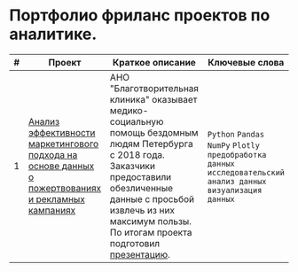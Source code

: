# Портфолио фриланс проектов по аналитике.

| # | Проект | Краткое описание | Ключевые слова |
| --- | --- | --- | --- |
| 1 | [Анализ эффективности маркетингового подхода на основе данных о пожертвованиях и рекламных кампаниях](https://github.com/alexbarashkov/freelance/tree/main/01.%20%D0%90%D0%BD%D0%B0%D0%BB%D0%B8%D0%B7%20%D1%8D%D1%84%D1%84%D0%B5%D0%BA%D1%82%D0%B8%D0%B2%D0%BD%D0%BE%D1%81%D1%82%D0%B8%20%D0%BC%D0%B0%D1%80%D0%BA%D0%B5%D1%82%D0%B8%D0%BD%D0%B3%D0%BE%D0%B2%D0%BE%D0%B3%D0%BE%20%D0%BF%D0%BE%D0%B4%D1%85%D0%BE%D0%B4%D0%B0) | АНО "Благотворительная клиника" оказывает медико-социальную помощь бездомным людям Петербурга с 2018 года. Заказчики предоставили обезличенные данные с просьбой извлечь из них максимум пользы. По итогам проекта подготовил [презентацию](https://github.com/alexbarashkov/freelance/blob/main/01.%20%D0%90%D0%BD%D0%B0%D0%BB%D0%B8%D0%B7%20%D1%8D%D1%84%D1%84%D0%B5%D0%BA%D1%82%D0%B8%D0%B2%D0%BD%D0%BE%D1%81%D1%82%D0%B8%20%D0%BC%D0%B0%D1%80%D0%BA%D0%B5%D1%82%D0%B8%D0%BD%D0%B3%D0%BE%D0%B2%D0%BE%D0%B3%D0%BE%20%D0%BF%D0%BE%D0%B4%D1%85%D0%BE%D0%B4%D0%B0/%D0%9F%D1%80%D0%B5%D0%B7%D0%B5%D0%BD%D1%82%D0%B0%D1%86%D0%B8%D1%8F.pdf). | `Python` `Pandas` `NumPy` `Plotly` `предобработка данных` `исследовательский анализ данных` `визуализация данных` |
